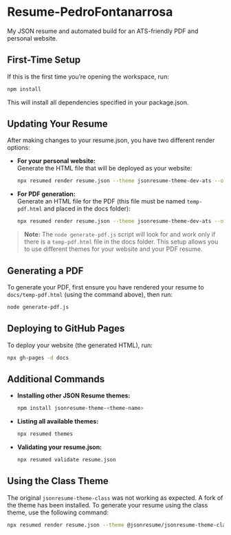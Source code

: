 # Resume-PedroFontanarrosa

My JSON resume and automated build for an ATS-friendly PDF and personal website.

## First-Time Setup

If this is the first time you’re opening the workspace, run:

```bash
npm install
```

This will install all dependencies specified in your package.json.

## Updating Your Resume

After making changes to your resume.json, you have two different render options:

- **For your personal website:**  
  Generate the HTML file that will be deployed as your website:
  ```bash
  npx resumed render resume.json --theme jsonresume-theme-dev-ats --output docs/index.html
  ```

- **For PDF generation:**  
  Generate an HTML file for the PDF (this file must be named `temp-pdf.html` and placed in the docs folder):
  ```bash
  npx resumed render resume.json --theme jsonresume-theme-dev-ats --output docs/temp-pdf.html
  ```

> **Note:** The `node generate-pdf.js` script will look for and work only if there is a `temp-pdf.html` file in the docs folder. This setup allows you to use different themes for your website and your PDF resume.

## Generating a PDF

To generate your PDF, first ensure you have rendered your resume to `docs/temp-pdf.html` (using the command above), then run:

```bash
node generate-pdf.js
```

## Deploying to GitHub Pages

To deploy your website (the generated HTML), run:

```bash
npx gh-pages -d docs
```

## Additional Commands

- **Installing other JSON Resume themes:**
  ```bash
  npm install jsonresume-theme-<theme-name>
  ```

- **Listing all available themes:**
  ```bash
  npx resumed themes
  ```

- **Validating your resume.json:**
  ```bash
  npx resumed validate resume.json
  ```

## Using the Class Theme

The original `jsonresume-theme-class` was not working as expected. A fork of the theme has been installed. To generate your resume using the class theme, use the following command:

```bash
npx resumed render resume.json --theme @jsonresume/jsonresume-theme-class --output docs/index.html
```